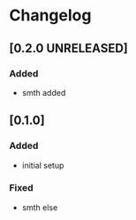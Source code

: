 # Changelog

## [0.2.0 UNRELEASED]

### Added
- smth added

## [0.1.0]

### Added
- initial setup

### Fixed
- smth else
